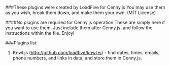 ###These plugins were created by LoadFive for Cenny.js
You may use them as you wish, break them down, and make them your own.
(MIT License)

####No plugins are required for Cenny.js operation
These are simply here if you want to use them. Just include them after Cenny.js, and follow the instructions within the file. Enjoy!


###Plugins list:

1. Knwl.js (http://github.com/loadfive/knwl.js) - find dates, times, emails, phone numbers, and links in data, and store them in Cenny.js.

